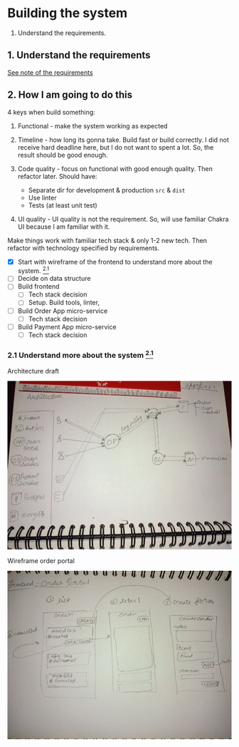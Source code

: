 # Building the system

1. Understand the requirements.

## 1. Understand the requirements

[See note of the requirements](task-requirement.md)

## 2. How I am going to do this

4 keys when build something:

1. Functional - make the system working as expected

2. Timeline - how long its gonna take. Build fast or build correctly. I did not receive hard deadline here, but I do not want to spent a lot. So, the result should be good enough.
   
3. Code quality - focus on functional with good enough quality. Then refactor later. Should have:
   - Separate dir for development & production `src` & `dist`
   - Use linter
   - Tests (at least unit test)

4. UI quality - UI quality is not the requirement. So, will use familiar Chakra UI because I am familiar with it.
   
Make things work with familiar tech stack & only 1-2 new tech. Then refactor with technology specified by requirements.

- [x] Start with wireframe of the frontend to understand more about the system. [<sup>2.1</sup>](#understand-more)
- [ ] Decide on data structure
- [ ] Build frontend
  - [ ] Tech stack decision
  - [ ] Setup. Build tools, linter, 
- [ ] Build Order App micro-service
  - [ ] Tech stack decision
- [ ] Build Payment App micro-service
  - [ ] Tech stack decision

### 2.1 Understand more about the system [<sup>2.1</sup>](#understand-more)

Architecture draft

![Architecture draft](./architecture.jpg)

Wireframe order portal

![wirefram order portal](./order-portal-wireframe.jpg)

